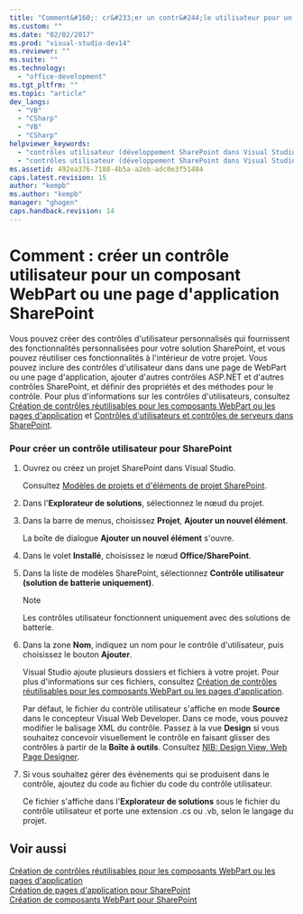 ```yaml
---
title: "Comment&#160;: cr&#233;er un contr&#244;le utilisateur pour un composant WebPart ou une page d&#39;application SharePoint | Microsoft Docs"
ms.custom: ""
ms.date: "02/02/2017"
ms.prod: "visual-studio-dev14"
ms.reviewer: ""
ms.suite: ""
ms.technology: 
  - "office-development"
ms.tgt_pltfrm: ""
ms.topic: "article"
dev_langs: 
  - "VB"
  - "CSharp"
  - "VB"
  - "CSharp"
helpviewer_keywords: 
  - "contrôles utilisateur (développement SharePoint dans Visual Studio), ajouter"
  - "contrôles utilisateur (développement SharePoint dans Visual Studio), créer"
ms.assetid: 492ea376-7188-4b5a-a2eb-adc0e3f51484
caps.latest.revision: 15
author: "kempb"
ms.author: "kempb"
manager: "ghogen"
caps.handback.revision: 14
---
```

# Comment&#160;: cr&#233;er un contr&#244;le utilisateur pour un composant WebPart ou une page d&#39;application SharePoint
  Vous pouvez créer des contrôles d'utilisateur personnalisés qui fournissent des fonctionnalités personnalisées pour votre solution SharePoint, et vous pouvez réutiliser ces fonctionnalités à l'intérieur de votre projet.  Vous pouvez inclure des contrôles d'utilisateur dans dans une page de WebPart ou une page d'application, ajouter d'autres contrôles ASP.NET et d'autres contrôles SharePoint, et définir des propriétés et des méthodes pour le contrôle.  Pour plus d'informations sur les contrôles d'utilisateurs, consultez [Création de contrôles réutilisables pour les composants WebPart ou les pages d'application](../sharepoint/creating-reusable-controls-for-web-parts-or-application-pages.md) et [Contrôles d'utilisateurs et contrôles de serveurs dans SharePoint](http://blogs.msdn.com/b/kaevans/archive/2011/04/28/user-controls-and-server-controls-in-sharepoint.aspx).  
  
### Pour créer un contrôle utilisateur pour SharePoint  
  
1.  Ouvrez ou créez un projet SharePoint dans Visual Studio.  
  
     Consultez [Modèles de projets et d'éléments de projet SharePoint](../sharepoint/sharepoint-project-and-project-item-templates.md).  
  
2.  Dans l'**Explorateur de solutions**, sélectionnez le nœud du projet.  
  
3.  Dans la barre de menus, choisissez **Projet**, **Ajouter un nouvel élément**.  
  
     La boîte de dialogue **Ajouter un nouvel élément** s'ouvre.  
  
4.  Dans le volet **Installé**, choisissez le nœud **Office\/SharePoint**.  
  
5.  Dans la liste de modèles SharePoint, sélectionnez **Contrôle utilisateur \(solution de batterie uniquement\)**.  
  
    > [!NOTE]  
    >  Les contrôles utilisateur fonctionnent uniquement avec des solutions de batterie.  
  
6.  Dans la zone **Nom**, indiquez un nom pour le contrôle d'utilisateur, puis choisissez le bouton **Ajouter**.  
  
     Visual Studio ajoute plusieurs dossiers et fichiers à votre projet.  Pour plus d'informations sur ces fichiers, consultez [Création de contrôles réutilisables pour les composants WebPart ou les pages d'application](../sharepoint/creating-reusable-controls-for-web-parts-or-application-pages.md).  
  
     Par défaut, le fichier du contrôle utilisateur s'affiche en mode **Source** dans le concepteur Visual Web Developer.  Dans ce mode, vous pouvez modifier le balisage XML du contrôle.  Passez à la vue **Design** si vous souhaitez concevoir visuellement le contrôle en faisant glisser des contrôles à partir de la **Boîte à outils**.  Consultez [NIB: Design View, Web Page Designer](http://msdn.microsoft.com/fr-fr/d8f2270a-357d-40a4-9b39-1a3f2366216d).  
  
7.  Si vous souhaitez gérer des événements qui se produisent dans le contrôle, ajoutez du code au fichier du code du contrôle utilisateur.  
  
     Ce fichier s'affiche dans l'**Explorateur de solutions** sous le fichier du contrôle utilisateur et porte une extension .cs ou .vb, selon le langage du projet.  
  
## Voir aussi  
 [Création de contrôles réutilisables pour les composants WebPart ou les pages d'application](../sharepoint/creating-reusable-controls-for-web-parts-or-application-pages.md)   
 [Création de pages d'application pour SharePoint](../sharepoint/creating-application-pages-for-sharepoint.md)   
 [Création de composants WebPart pour SharePoint](../sharepoint/creating-web-parts-for-sharepoint.md)  
  
  